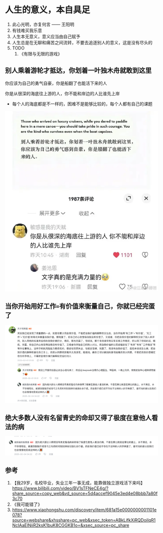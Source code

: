 # 人生的意义，本自具足

1. 此心光明，亦复何言 —— 王阳明
1. 有钱难买我乐意
1. 人生本无意义，意义应当由自己赋予
1. 人生总是在无聊和痛苦之间流转，不要去追逐别人的意义，这是没有尽头的
1. TODO
   1. 《有限与无限的游戏》


## 别人乘着游轮才抵达，你划着一叶独木舟就敢到这里

你应该为自己的勇气自豪，你是船翻了也能活下来的人

你是从很深的海底往上游的人，你不能和岸边的人比谁先上岸

- 每个人的海底都是不一样的，困难不是能够比较的，每个人都有自己的课题

![image-20250509015514249](./20250509-meaning.assets/image-20250509015514249.png)

## 当你开始用好工作`=`有价值来衡量自己，你就已经完蛋了

![image-20250509012353975](./20250509-meaning.assets/image-20250509012353975.png)

## 绝大多数人没有名留青史的命却又得了极度在意他人看法的病

![image-20250509012628337](./20250509-meaning.assets/image-20250509012628337.png)

## 参考

1. 【我29岁，名校毕业，失业三年一事无成，能靠做独立游戏活下来吗】 https://www.bilibili.com/video/BV1sTFNeCE4g/?share_source=copy_web&vd_source=5d4accef9045e3ed4e08bbb7a80f3c70
2. 《我可能错了》
3.  https://www.xiaohongshu.com/discovery/item/681a15e0000000001101e078?source=webshare&xhsshare=pc_web&xsec_token=ABkLifkXiRQDoiIqR1NcIAaElNiiR2ksK1buK8CGGKB1o=&xsec_source=pc_share